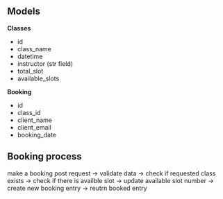 ## Models

**Classes**
- id
- class_name
- datetime
- instructor (str field)
- total_slot
- available_slots

**Booking**
- id
- class_id
- client_name
- client_email
- booking_date


## Booking process

make a booking post request -> validate data -> check if requested class exists
-> check if there is availble slot -> update available slot number ->
create new booking entry -> reutrn booked entry
